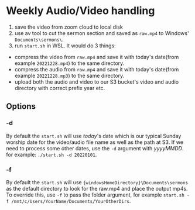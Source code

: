 # Weekly Audio/Video handling
1. save the video from zoom cloud to local disk
2. use av tool to cut the sermon section and saved as `raw.mp4` to Windows' `Documents\sermons\`.
3. run `start.sh` in WSL. It would do 3 things:
  * compress the video from `raw.mp4` and save it with today's date(from example `20221228.mp4`) to the same directory.
  * compress the audio from `raw.mp4` and save it with today's date(from example `20221228.mp3`) to the same directory.
  * upload both the audio and video to our S3 bucket's video and audio directory with correct prefix year etc.

## Options

### -d 
By default the `start.sh` will use *today*'s date which is our typical Sunday worship date for the video/audio file name as well as the path at S3. If we need to process some other dates, use the `-d` argument with *yyyyMMDD*. for example: `./start.sh -d 20220101`.

### -f
By default the `start.sh` will use `{windowsHomeDirectory}\Documents\sermons` as the default directory to look for the raw.mp4 and place the output mp4s. To override this, use `-f` to pass the folder argument, for example `start.sh -f /mnt/c/Users/YourName/Documents/YourOtherDirs`.
